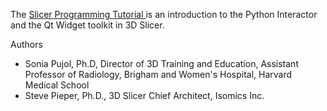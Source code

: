 The <a href="http://spujol.github.io/SlicerProgrammingTutorial/Slicer5_ProgrammingTutorial_SPujol-SPieper.pdf" target="_blank"> Slicer Programming Tutorial </a> is an introduction to the Python Interactor and the Qt Widget toolkit in 3D Slicer. 


Authors
* Sonia Pujol, Ph.D, Director of 3D Training and Education, Assistant Professor of Radiology, Brigham and Women's Hospital, Harvard Medical School
* Steve Pieper, Ph.D., 3D Slicer Chief Architect, Isomics Inc.

